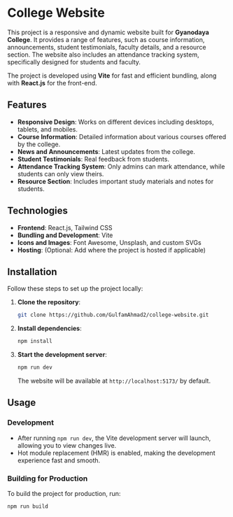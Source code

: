 # College Website

This project is a responsive and dynamic website built for **Gyanodaya College**. It provides a range of features, such as course information, announcements, student testimonials, faculty details, and a resource section. The website also includes an attendance tracking system, specifically designed for students and faculty.

The project is developed using **Vite** for fast and efficient bundling, along with **React.js** for the front-end.

## Features

- **Responsive Design**: Works on different devices including desktops, tablets, and mobiles.
- **Course Information**: Detailed information about various courses offered by the college.
- **News and Announcements**: Latest updates from the college.
- **Student Testimonials**: Real feedback from students.
- **Attendance Tracking System**: Only admins can mark attendance, while students can only view theirs.
- **Resource Section**: Includes important study materials and notes for students.

## Technologies

- **Frontend**: React.js, Tailwind CSS
- **Bundling and Development**: Vite
- **Icons and Images**: Font Awesome, Unsplash, and custom SVGs
- **Hosting**: (Optional: Add where the project is hosted if applicable)

## Installation

Follow these steps to set up the project locally:

1. **Clone the repository**:

    ```bash
    git clone https://github.com/GulfamAhmad2/college-website.git
    ```

3. **Install dependencies**:

    ```bash
    npm install
    ```

4. **Start the development server**:

    ```bash
    npm run dev
    ```

    The website will be available at `http://localhost:5173/` by default.

## Usage

### Development
- After running `npm run dev`, the Vite development server will launch, allowing you to view changes live.
- Hot module replacement (HMR) is enabled, making the development experience fast and smooth.

### Building for Production
To build the project for production, run:

```bash
npm run build
